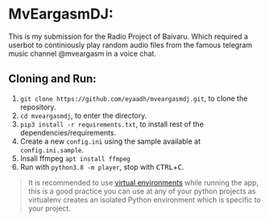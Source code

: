 # MvEargasmDJ:
This is my submission for the Radio Project of Baivaru. Which required a userbot to continiously play random audio files from the famous telegram music channel @mveargasm in a voice chat.

## Cloning and Run:
1. `git clone https://github.com/eyaadh/mveargasmdj.git`, to clone the repository.
2. `cd mveargasmdj`, to enter the directory.
3. `pip3 install -r requirements.txt`, to install rest of the dependencies/requirements.
4. Create a new `config.ini` using the sample available at `config.ini.sample`.
5. Insall ffmpeg `apt install ffmpeg`
5. Run with `python3.8 -m player`, stop with <kbd>CTRL</kbd>+<kbd>C</kbd>.
> It is recommended to use [virtual environments](https://docs.python-guide.org/dev/virtualenvs/) while running the app, this is a good practice you can use at any of your python projects as virtualenv creates an isolated Python environment which is specific to your project.
